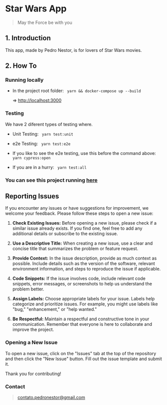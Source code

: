 # Star Wars App

> May the Force be with you

## 1. Introduction

This app, made by Pedro Nestor, is for lovers of Star Wars movies.

## 2. How To

### Running locally

-   In the project root folder:
    ` yarn && docker-compose up --build`

    => [http://localhost:3000](http://localhost:3000)

### Testing

We have 2 diferent types of testing where.

-   Unit Testing:
    ` yarn test:unit`

-   e2e Testing:
    ` yarn test:e2e`

-   If you like to see the e2e testing, use this before the command above:
    ` yarn cypress:open`

-   If you are in a hurry:
    ` yarn test:all`

### You can see this project running [here](https://star-wars-app-front.vercel.app/)

## Reporting Issues

If you encounter any issues or have suggestions for improvement, we welcome your feedback. Please follow these steps to open a new issue:

1. **Check Existing Issues:**
   Before opening a new issue, please check if a similar issue already exists. If you find one, feel free to add any additional details or subscribe to the existing issue.

2. **Use a Descriptive Title:**
   When creating a new issue, use a clear and concise title that summarizes the problem or feature request.

3. **Provide Context:**
   In the issue description, provide as much context as possible. Include details such as the version of the software, relevant environment information, and steps to reproduce the issue if applicable.

4. **Code Snippets:**
   If the issue involves code, include relevant code snippets, error messages, or screenshots to help us understand the problem better.

5. **Assign Labels:**
   Choose appropriate labels for your issue. Labels help categorize and prioritize issues. For example, you might use labels like "bug," "enhancement," or "help wanted."

6. **Be Respectful:**
   Maintain a respectful and constructive tone in your communication. Remember that everyone is here to collaborate and improve the project.

### Opening a New Issue

To open a new issue, click on the "Issues" tab at the top of the repository and then click the "New Issue" button. Fill out the issue template and submit it.

Thank you for contributing!

### Contact

> contato.pedronestor@gmail.com
